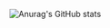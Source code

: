![Anurag's GitHub stats](https://github-readme-stats.vercel.app/api?username=xyy9233&count_private=true&&show_icons=true&theme=radical)

